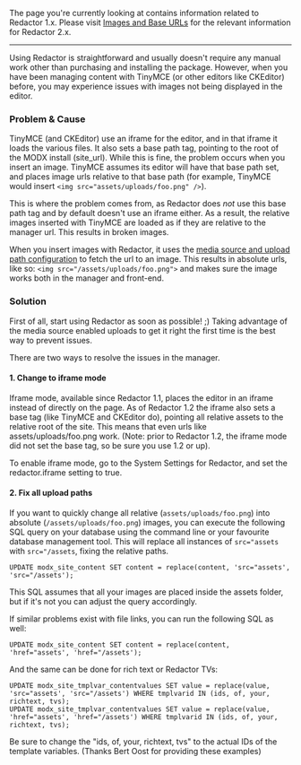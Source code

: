 The page you're currently looking at contains information related to Redactor 1.x. Please visit [Images and Base URLs](../v2.x/Images_and_Base_URLs) for the relevant information for Redactor 2.x.

---

Using Redactor is straightforward and usually doesn't require any manual work other than purchasing and installing the package. However, when you have been managing content with TinyMCE (or other editors like CKEditor) before, you may experience issues with images not being displayed in the editor.

### Problem & Cause

TinyMCE (and CKEditor) use an iframe for the editor, and in that iframe it loads the various files. It also sets a base path tag, pointing to the root of the MODX install (site\_url). While this is fine, the problem occurs when you insert an image. TinyMCE assumes its editor will have that base path set, and places image urls relative to that base path (for example, TinyMCE would insert `<img src="assets/uploads/foo.png" />`).

This is where the problem comes from, as Redactor does _not_ use this base path tag and by default doesn't use an iframe either. As a result, the relative images inserted with TinyMCE are loaded as if they are relative to the manager url. This results in broken images.

When you insert images with Redactor, it uses the [media source and upload path configuration](Using_Media_Sources) to fetch the url to an image. This results in absolute urls, like so: `<img src="/assets/uploads/foo.png">` and makes sure the image works both in the manager and front-end.

### Solution

First of all, start using Redactor as soon as possible! ;) Taking advantage of the media source enabled uploads to get it right the first time is the best way to prevent issues.

There are two ways to resolve the issues in the manager.

#### 1. Change to iframe mode

Iframe mode, available since Redactor 1.1, places the editor in an iframe instead of directly on the page. As of Redactor 1.2 the iframe also sets a base tag (like TinyMCE and CKEditor do), pointing all relative assets to the relative root of the site. This means that even urls like assets/uploads/foo.png work. (Note: prior to Redactor 1.2, the iframe mode did not set the base tag, so be sure you use 1.2 or up).

To enable iframe mode, go to the System Settings for Redactor, and set the redactor.iframe setting to true.

#### 2. Fix all upload paths

If you want to quickly change all relative (`assets/uploads/foo.png`) into absolute (`/assets/uploads/foo.png`) images, you can execute the following SQL query on your database using the command line or your favourite database management tool. This will replace all instances of `src="assets` with `src="/assets`, fixing the relative paths.

````
UPDATE modx_site_content SET content = replace(content, 'src="assets', 'src="/assets');
````

This SQL assumes that all your images are placed inside the assets folder, but if it's not you can adjust the query accordingly.

If similar problems exist with file links, you can run the following SQL as well:

````
UPDATE modx_site_content SET content = replace(content, 'href="assets', 'href="/assets');
````

And the same can be done for rich text or Redactor TVs:

````
UPDATE modx_site_tmplvar_contentvalues SET value = replace(value, 'src="assets', 'src="/assets') WHERE tmplvarid IN (ids, of, your, richtext, tvs);
UPDATE modx_site_tmplvar_contentvalues SET value = replace(value, 'href="assets', 'href="/assets') WHERE tmplvarid IN (ids, of, your, richtext, tvs);
````

Be sure to change the "ids, of, your, richtext, tvs" to the actual IDs of the template variables. (Thanks Bert Oost for providing these examples)